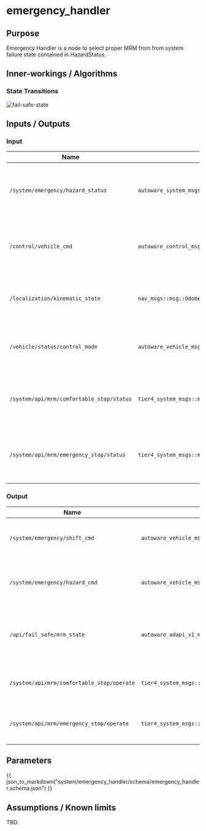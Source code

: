 # emergency_handler

## Purpose

Emergency Handler is a node to select proper MRM from from system failure state contained in HazardStatus.

## Inner-workings / Algorithms

### State Transitions

![fail-safe-state](image/fail-safe-state.drawio.svg)

## Inputs / Outputs

### Input

| Name                                      | Type                                             | Description                                                                   |
| ----------------------------------------- | ------------------------------------------------ | ----------------------------------------------------------------------------- |
| `/system/emergency/hazard_status`         | `autoware_system_msgs::msg::HazardStatusStamped` | Used to select proper MRM from system failure state contained in HazardStatus |
| `/control/vehicle_cmd`                    | `autoware_control_msgs::msg::Control`            | Used as reference when generate Emergency Control Command                     |
| `/localization/kinematic_state`           | `nav_msgs::msg::Odometry`                        | Used to decide whether vehicle is stopped or not                              |
| `/vehicle/status/control_mode`            | `autoware_vehicle_msgs::msg::ControlModeReport`  | Used to check vehicle mode: autonomous or manual                              |
| `/system/api/mrm/comfortable_stop/status` | `tier4_system_msgs::msg::MrmBehaviorStatus`      | Used to check if MRM comfortable stop operation is available                  |
| `/system/api/mrm/emergency_stop/status`   | `tier4_system_msgs::msg::MrmBehaviorStatus`      | Used to check if MRM emergency stop operation is available                    |

### Output

| Name                                       | Type                                              | Description                                           |
| ------------------------------------------ | ------------------------------------------------- | ----------------------------------------------------- |
| `/system/emergency/shift_cmd`              | `autoware_vehicle_msgs::msg::GearCommand`         | Required to execute proper MRM (send gear cmd)        |
| `/system/emergency/hazard_cmd`             | `autoware_vehicle_msgs::msg::HazardLightsCommand` | Required to execute proper MRM (send turn signal cmd) |
| `/api/fail_safe/mrm_state`                 | `autoware_adapi_v1_msgs::msg::MrmState`           | Inform MRM execution state and selected MRM behavior  |
| `/system/api/mrm/comfortable_stop/operate` | `tier4_system_msgs::srv::OperateMrm`              | Execution order for MRM comfortable stop              |
| `/system/api/mrm/emergency_stop/operate`   | `tier4_system_msgs::srv::OperateMrm`              | Execution order for MRM emergency stop                |

## Parameters

{{ json_to_markdown("system/emergency_handler/schema/emergency_handler.schema.json") }}

## Assumptions / Known limits

TBD.
